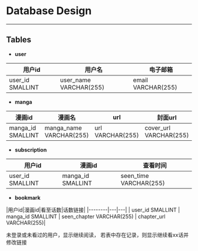 # Database Design
***
## Tables
* **user**

|用户id|用户名|电子邮箱|
|--------|---|---|
| user_id SMALLINT | user_name VARCHAR(255) | email VARCHAR(255) |

* **manga**

|漫画id|漫画名|url|封面url|更新时间|
|--------|---|---|--|--|
| manga_id SMALLINT | manga_name VARCHAR(255) | url VARCHAR(255) | cover_url VARCHAR(255) | update_time VARCHAR(255) |

* **subscription**

|用户id|漫画id|查看时间|
|--------|---|---|
| user_id SMALLINT | manga_id SMALLINT | seen_time VARCHAR(255) |

* **bookmark**

|用户id|漫画id|看至话数|话数链接|
|--------|---|---|
| user_id SMALLINT | manga_id SMALLINT | seen_chapter VARCHAR(255) | chapter_url VARCHAR(255)|

未登录或未看过的用户，显示继续阅读，
若表中存在记录，则显示继续看xx话并修改链接